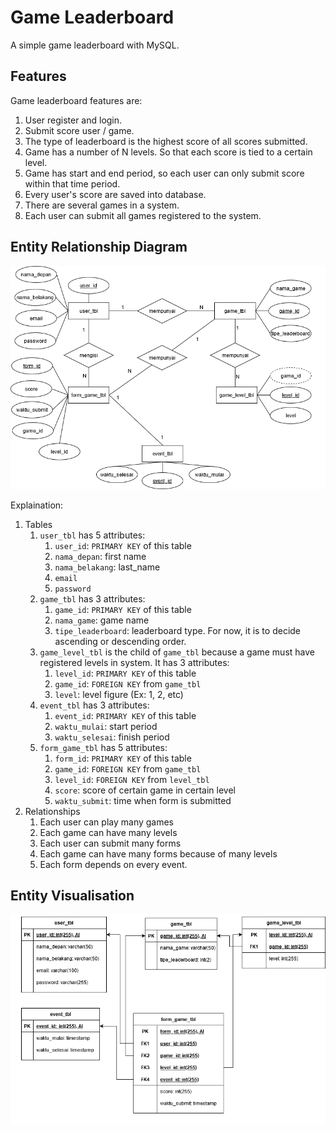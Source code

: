 # Game Leaderboard

A simple game leaderboard with MySQL.

## Features
Game leaderboard features are: 
1. User register and login.
2. Submit score user / game.
3. The type of leaderboard is the highest score of all scores submitted.
4. Game has a number of N levels. So that each score is tied to a certain level.
5. Game has start and end period, so each user can only submit score within that time period.  
6. Every user's score are saved into database.
7. There are several games in a system.
8. Each user can submit all games registered to the system.

## Entity Relationship Diagram

![EntityRelationship](Images/EntityRelationship.png)

Explaination:
1. Tables
    1. `user_tbl` has 5 attributes:
        1. `user_id`: `PRIMARY KEY` of this table
        2. `nama_depan`: first name
        3. `nama_belakang`: last_name
        4. `email`
        5. `password`
    2. `game_tbl` has 3 attributes:
        1. `game_id`: `PRIMARY KEY` of this table
        2. `nama_game`: game name
        3. `tipe_leaderboard`: leaderboard type. For now, it is to decide ascending or descending order.
    3. `game_level_tbl` is the child of `game_tbl` because a game must have registered levels in system. It has 3 attributes:
        1. `level_id`: `PRIMARY KEY` of this table
        2. `game_id`: `FOREIGN KEY` from `game_tbl`
        3. `level`: level figure (Ex: 1, 2, etc)
    4. `event_tbl` has 3 attributes:
        1. `event_id`: `PRIMARY KEY` of this table
        2. `waktu_mulai`: start period
        3. `waktu_selesai`: finish period
    5. `form_game_tbl` has 5 attributes:
        1. `form_id`: `PRIMARY KEY` of this table
        2. `game_id`: `FOREIGN KEY` from `game_tbl`
        3. `level_id`: `FOREIGN KEY` from `level_tbl`
        4. `score`: score of certain game in certain level
        5. `waktu_submit`: time when form is submitted
2. Relationships
    1. Each user can play many games
    2. Each game can have many levels
    3. Each user can submit many forms
    4. Each game can have many forms because of many levels
    5. Each form depends on every event.
    
## Entity Visualisation
![EntityTable](Images/EntityTable.png)